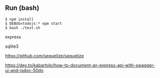 ## Run (bash)

    $ npm install
    $ DEBUG=todojs:* npm start
    $ bash ./test.sh


express

sqlite3

https://github.com/sequelize/sequelize

https://dev.to/kabartolo/how-to-document-an-express-api-with-swagger-ui-and-jsdoc-50do

